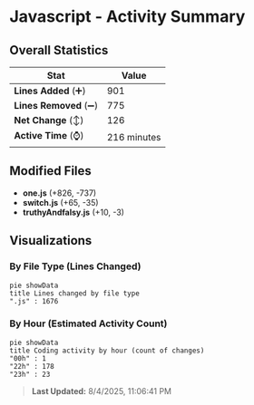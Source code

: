 # Javascript - Activity Summary 

## Overall Statistics

| Stat                   | Value                                                             |
| ---------------------- | ----------------------------------------------------------------- |
| **Lines Added** (➕)   | 901                                          |
| **Lines Removed** (➖) | 775                                        |
| **Net Change** (↕)    | 126                |
| **Active Time** (⌚)   | 216 minutes |


## Modified Files
- **one.js** (+826, -737)
- **switch.js** (+65, -35)
- **truthyAndfalsy.js** (+10, -3)

## Visualizations

### By File Type (Lines Changed)

```mermaid
pie showData
title Lines changed by file type
".js" : 1676
```

### By Hour (Estimated Activity Count)

```mermaid
pie showData
title Coding activity by hour (count of changes)
"00h" : 1
"22h" : 178
"23h" : 23
```


> **Last Updated:** 8/4/2025, 11:06:41 PM